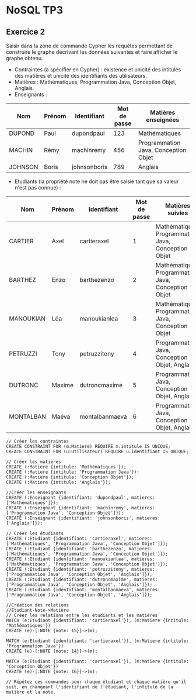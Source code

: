 # NoSQL TP3

## Exercice 2

Saisir dans la zone de commande Cypher les requêtes permettant de construire le graphe décrivant
les données suivantes et faire afficher le graphe obtenu.

- Contraintes (à spécifier en Cypher) : existence et unicité des intitulés des matières et unicité des identifiants des utilisateurs.
- Matières : Mathématiques, Programmation Java, Conception Objet, Anglais.
- Enseignants :

| Nom | Prénom | Identifiant | Mot de passe | Matières enseignées |
|-----|--------|-------------|--------------|---------------------|
| DUPOND | Paul | dupondpaul | 123 | Mathématiques |
| MACHIN | Rémy | machinremy | 456 | Programmation Java, Conception Objet |
| JOHNSON | Boris | johnsonboris | 789 | Anglais |

- Etudiants (la propriété note ne doit pas être saisie tant que sa valeur n'est pas connue) :

| Nom | Prénom | Identifiant | Mot de passe | Matières suivies |
|-----|--------|-------------|--------------|------------------|
| CARTIER | Axel | cartieraxel | 1 | Mathématiques, Programmation Java, Conception Objet |
| BARTHEZ | Enzo | barthezenzo | 2 | Mathématiques, Programmation Java, Conception Objet |
| MANOUKIAN | Léa | manoukianlea | 3 | Mathématiques, Programmation Java, Conception Objet |
| PETRUZZI | Tony | petruzzitony | 4 | Programmation Java, Conception Objet, Anglais |
| DUTRONC | Maxime | dutroncmaxime | 5 | Programmation Java, Conception Objet, Anglais |
| MONTALBAN | Maéva | montalbanmaeva | 6 | Programmation Java, Conception Objet, Anglais |

```cypher
// Créer les contraintes
CREATE CONSTRAINT FOR (m:Matiere) REQUIRE m.intitule IS UNIQUE;
CREATE CONSTRAINT FOR (u:Utilisateur) REQUIRE u.identifiant IS UNIQUE;

// Créer les matières
CREATE (:Matiere {intitule: 'Mathématiques'});
CREATE (:Matiere {intitule: 'Programmation Java'});
CREATE (:Matiere {intitule: 'Conception Objet'});
CREATE (:Matiere {intitule: 'Anglais'});

//Créer les enseignants
CREATE (:Enseignant {identifiant: 'dupondpaul', matieres: ['Mathématiques']});
CREATE (:Enseignant {identifiant: 'machinremy', matieres: ['Programmation Java', 'Conception Objet']});
CREATE (:Enseignant {identifiant: 'johnsonboris', matieres: ['Anglais']});

// Créer les étudiants
CREATE (:Etudiant {identifiant: 'cartieraxel', matieres: ['Mathématiques', 'Programmation Java', 'Conception Objet']});
CREATE (:Etudiant {identifiant: 'barthezenzo', matieres: ['Mathématiques', 'Programmation Java', 'Conception Objet']});
CREATE (:Etudiant {identifiant: 'manoukianlea', matieres: ['Mathématiques', 'Programmation Java', 'Conception Objet']});
CREATE (:Etudiant {identifiant: 'petruzzitony', matieres: ['Programmation Java', 'Conception Objet', 'Anglais']});
CREATE (:Etudiant {identifiant: 'dutroncmaxime', matieres: ['Programmation Java', 'Conception Objet', 'Anglais']});
CREATE (:Etudiant {identifiant: 'montalbanmaeva', matieres: ['Programmation Java', 'Conception Objet', 'Anglais']});

//Création des relations
//Etudiant-Note->Matière
// Créer les relations entre les étudiants et les matières
MATCH (e:Etudiant {identifiant: 'cartieraxel'}), (m:Matiere {intitule: 'Mathématiques'})
CREATE (e)-[:NOTE {note: 15}]->(m);

MATCH (e:Etudiant {identifiant: 'cartieraxel'}), (m:Matiere {intitule: 'Programmation Java'})
CREATE (e)-[:NOTE {note: 14}]->(m);

MATCH (e:Etudiant {identifiant: 'cartieraxel'}), (m:Matiere {intitule: 'Conception Objet'})
CREATE (e)-[:NOTE {note: 16}]->(m);

// Répétez ces commandes pour chaque étudiant et chaque matière qu'il suit, en changeant l'identifiant de l'étudiant, l'intitulé de la matière et la note.
```

